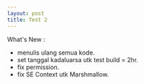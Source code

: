 ```yaml
---
layout: post
title: Test 2
---
```


What's New :
* menulis ulang semua kode.
* set tanggal kadaluarsa utk test build = 2hr.
* fix permission.
* fix SE Context utk Marshmallow.
